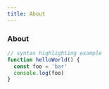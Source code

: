 ```yaml
---
title: About
---
```


<div class="text-center">
  <carbon-dicom-overlay class="text-4xl -mb-6 m-auto" />
  <h3>About</h3>
</div>

```js
// syntax highlighting example
function helloWorld() {
  const foo = 'bar'
  console.log(foo)
}
```
